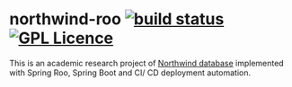 # northwind-roo  [![build status](https://travis-ci.org/kelvinyap2014/northwind-roo.svg?branch=master)](https://travis-ci.org/kelvinyap2014/northwind-roo/branches)   [![GPL Licence](https://badges.frapsoft.com/os/gpl/gpl.svg?v=103)](https://opensource.org/licenses/GPL-3.0/)
This is an academic research project of [Northwind database](http://old.wiki.remobjects.com/wiki/Northwind_database) implemented with Spring Roo, Spring Boot and CI/ CD deployment automation.
